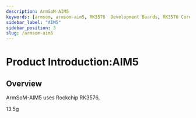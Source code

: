 ```yaml
---
description: ArmSoM-AIM5
keywords: [armsom, armsom-aim5, RK3576  Development Boards, RK3576 Core borad, rockchip]
sidebar_label: "AIM5"
sidebar_position: 3
slug: /armsom-aim5
---
```


# Product Introduction:AIM5

## Overview

ArmSoM-AIM5 uses Rockchip RK3576,

13.5g